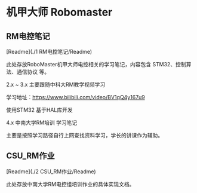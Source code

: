 # 机甲大师 Robomaster

## RM电控笔记

[Readme](./1 RM电控笔记/Readme)

此处存放RoboMaster机甲大师电控相关的学习笔记，内容包含 STM32、控制算法、通信协议 等。

2.x ~ 3.x 主要跟随中科大RM教学视频学习

学习地址：https://www.bilibili.com/video/BV1qQ4y167u9

使用STM32 基于HAL库开发

4.x 中南大学RM培训 学习笔记

主要是按照学习路径自行上网查找资料学习，学长的讲课作为辅助。

## CSU_RM作业

[Readme](./2 CSU_RM作业/Readme)

此处存放中南大学RM电控组培训作业的具体实现文档。
